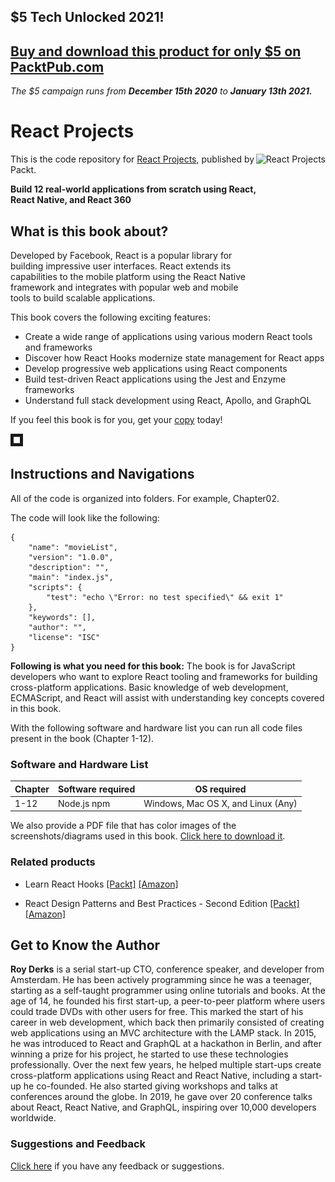 ## $5 Tech Unlocked 2021!
[Buy and download this product for only $5 on PacktPub.com](https://www.packtpub.com/)
-----
*The $5 campaign         runs from __December 15th 2020__ to __January 13th 2021.__*

# React Projects

<a href="https://www.packtpub.com/programming/react-js-projects?utm_source=github&utm_medium=repository&utm_campaign=9781789954937"><img src="https://www.packtpub.com/media/catalog/product/cache/e4d64343b1bc593f1c5348fe05efa4a6/9/7/9781789954937-original.png" alt="React Projects" height="256px" align="right"></a>

This is the code repository for [React Projects](https://www.packtpub.com/programming/react-js-projects?utm_source=github&utm_medium=repository&utm_campaign=9781789954937), published by Packt.

**Build 12 real-world applications from scratch using React, React Native, and React 360**

## What is this book about?
Developed by Facebook, React is a popular library for building impressive user interfaces. React extends its capabilities to the mobile platform using the React Native framework and integrates with popular web and mobile tools to build scalable applications. 

This book covers the following exciting features:
* Create a wide range of applications using various modern React tools and frameworks
* Discover how React Hooks modernize state management for React apps
* Develop progressive web applications using React components
* Build test-driven React applications using the Jest and Enzyme frameworks
* Understand full stack development using React, Apollo, and GraphQL

If you feel this book is for you, get your [copy](https://www.amazon.com/dp/1789954932) today!

<a href="https://www.packtpub.com/?utm_source=github&utm_medium=banner&utm_campaign=GitHubBanner"><img src="https://raw.githubusercontent.com/PacktPublishing/GitHub/master/GitHub.png" 
alt="https://www.packtpub.com/" border="5" /></a>


## Instructions and Navigations
All of the code is organized into folders. For example, Chapter02.

The code will look like the following:
```
{
    "name": "movieList",
    "version": "1.0.0",
    "description": "",
    "main": "index.js",
    "scripts": {
        "test": "echo \"Error: no test specified\" && exit 1"
    },
    "keywords": [],
    "author": "",
    "license": "ISC"
}
```

**Following is what you need for this book:**
The book is for JavaScript developers who want to explore React tooling and frameworks for building cross-platform applications. Basic knowledge of web development, ECMAScript, and React will assist with understanding key concepts covered in this book.

With the following software and hardware list you can run all code files present in the book (Chapter 1-12).

### Software and Hardware List

| Chapter  | Software required                   | OS required                        |
| -------- | ------------------------------------| -----------------------------------|
| 1-12     | Node.js   npm                       | Windows, Mac OS X, and Linux (Any) |

        

We also provide a PDF file that has color images of the screenshots/diagrams used in this book.  [Click here to download it](https://static.packt-cdn.com/downloads/9781789954937_ColorImages.pdf).



### Related products
* Learn React Hooks [[Packt]](https://www.packtpub.com/web-development/learn-react-hooks?utm_source=github&utm_medium=repository&utm_campaign=9781838641443) [[Amazon]](https://www.amazon.com/dp/1838641440)

* React Design Patterns and Best Practices - Second Edition [[Packt]](https://www.packtpub.com/web-development/react-design-patterns-and-best-practices-second-edition?utm_source=github&utm_medium=repository&utm_campaign=9781789530179) [[Amazon]](https://www.amazon.com/dp/1789530172)

## Get to Know the Author

**Roy Derks** is a serial start-up CTO, conference speaker, and developer from Amsterdam. He has been actively programming since he was a teenager, starting as a self-taught programmer using online tutorials and books. At the age of 14, he founded his first start-up, a peer-to-peer platform where users could trade DVDs with other users for free. This marked the start of his career in web development, which back then primarily consisted of creating web applications using an MVC architecture with the LAMP stack.
In 2015, he was introduced to React and GraphQL at a hackathon in Berlin, and after winning a prize for his project, he started to use these technologies professionally. Over the next few years, he helped multiple start-ups create cross-platform applications using React and React Native, including a start-up he co-founded. He also started giving workshops and talks at conferences around the globe. In 2019, he gave over 20 conference talks about React, React Native, and GraphQL, inspiring over 10,000 developers worldwide.

### Suggestions and Feedback
[Click here](https://docs.google.com/forms/d/e/1FAIpQLSdy7dATC6QmEL81FIUuymZ0Wy9vH1jHkvpY57OiMeKGqib_Ow/viewform) if you have any feedback or suggestions.







